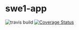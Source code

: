 # swe1-app
![travis build](https://app.travis-ci.com/wangsnuxiao/swe1-app.svg?branch=travisCI-setup)
[![Coverage Status](https://coveralls.io/repos/github/wangsnuxiao/swe1-app/badge.svg?branch=travisCI-setup)](https://coveralls.io/github/wangsnuxiao/swe1-app?branch=travisCI-setup)